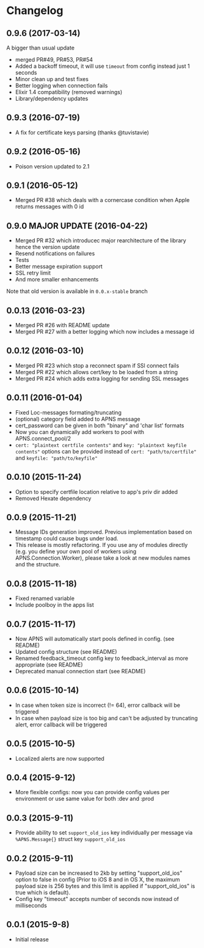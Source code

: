# Changelog

## 0.9.6 (2017-03-14)
A bigger than usual update
- merged PR#49, PR#53, PR#54
- Added a backoff timeout, it will use `timeout` from config instead just 1 seconds
- Minor clean up and test fixes
- Better logging when connection fails
- Elixir 1.4 compatibility (removed warnings)
- Library/dependency updates

## 0.9.3 (2016-07-19)
* A fix for certificate keys parsing (thanks @tuvistavie)

## 0.9.2 (2016-05-16)
* Poison version updated to 2.1

## 0.9.1 (2016-05-12)
* Merged PR #38 which deals with a cornercase condition when Apple returns messages with 0 id

## 0.9.0 MAJOR UPDATE (2016-04-22)
* Merged PR #32 which introducec major rearchitecture of the library hence the version update
* Resend notifications on failures
* Tests
* Better message expiration support
* SSL retry limit
* And more smaller enhancements

Note that old version is available in `0.0.x-stable` branch

## 0.0.13 (2016-03-23)

* Merged PR #26 with README update
* Merged PR #27 with a better logging which now includes a message id

## 0.0.12 (2016-03-10)

* Merged PR #23 which stop a reconnect spam if SSl connect fails
* Merged PR #22 which allows cert/key to be loaded from a string
* Merged PR #24 which adds extra logging for sending SSL messages

## 0.0.11 (2016-01-04)

* Fixed Loc-messages formating/truncating
* (optional) category field added to APNS message
* cert_password can be given in both "binary" and 'char list' formats
* Now you can dynamically add workers to pool with APNS.connect_pool/2
* `cert: "plaintext certfile contents"` and `key: "plaintext keyfile contents"` options can be provided instead of `cert: "path/to/certfile"` and `keyfile: "path/to/keyfile"`

## 0.0.10 (2015-11-24)

* Option to specify certfile location relative to app's priv dir added
* Removed Hexate dependency

## 0.0.9 (2015-11-21)

* Message IDs generation improved. Previous implementation based on timestamp could cause bugs under load.
* This release is mostly refactoring. If you use any of modules directly (e.g. you define your own pool of workers using APNS.Connection.Worker), please take a look at new modules names and the structure.

## 0.0.8 (2015-11-18)

* Fixed renamed variable
* Include poolboy in the apps list

## 0.0.7 (2015-11-17)

* Now APNS will automatically start pools defined in config. (see README)
* Updated config structure (see README)
* Renamed feedback_timeout config key to feedback_interval as more appropriate (see README)
* Deprecated manual connection start (see README)

## 0.0.6 (2015-10-14)

* In case when token size is incorrect (!= 64), error callback will be triggered
* In case when payload size is too big and can't be adjusted by truncating alert, error callback will be triggered

## 0.0.5 (2015-10-5)

* Localized alerts are now supported

## 0.0.4 (2015-9-12)

* More flexible configs: now you can provide config values per environment or use same value for both :dev and :prod

## 0.0.3 (2015-9-11)

* Provide ability to set `support_old_ios` key individually per message via `%APNS.Message{}` struct key `support_old_ios`

## 0.0.2 (2015-9-11)

* Payload size can be increased to 2kb by setting "support_old_ios" option to false in config (Prior to iOS 8 and in OS X, the maximum payload size is 256 bytes and this limit is applied if "support_old_ios" is true which is default).
* Config key "timeout" accepts number of seconds now instead of milliseconds

## 0.0.1 (2015-9-8)

* Initial release
